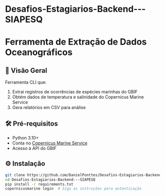 # Desafios-Estagiarios-Backend---SIAPESQ

# Ferramenta de Extração de Dados Oceanográficos

## 📌 Visão Geral
Ferramenta CLI que:
1. Extrai registros de ocorrências de espécies marinhas do GBIF
2. Obtém dados de temperatura e salinidade do Copernicus Marine Service
3. Gera relatórios em CSV para análise

## 🛠️ Pré-requisitos
- Python 3.10+
- Conta no [Copernicus Marine Service](https://marine.copernicus.eu/)
- Acesso à API do GBIF

## ⚙️ Instalação
```bash
git clone https://github.com/DanielPonttes/Desafios-Estagiarios-Backend---SIAPESQ.git
cd Desafios-Estagiarios-Backend---SIAPESQ
pip install -r requirements.txt
copernicusmarine login  # Siga as instruções para autenticação
